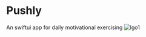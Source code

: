 # Pushly
An swiftui app for daily motivational exercising 
![lgo1](https://github.com/Rektoooooo/Pushly/assets/95218813/21aac672-c049-4cf2-ad47-90dcede1d663)
